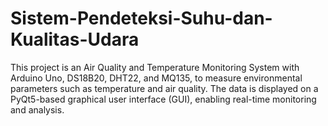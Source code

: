 # Sistem-Pendeteksi-Suhu-dan-Kualitas-Udara
This project is an Air Quality and Temperature Monitoring System with Arduino Uno, DS18B20, DHT22, and MQ135, to measure environmental parameters such as temperature and air quality. The data is displayed on a PyQt5-based graphical user interface (GUI), enabling real-time monitoring and analysis.
